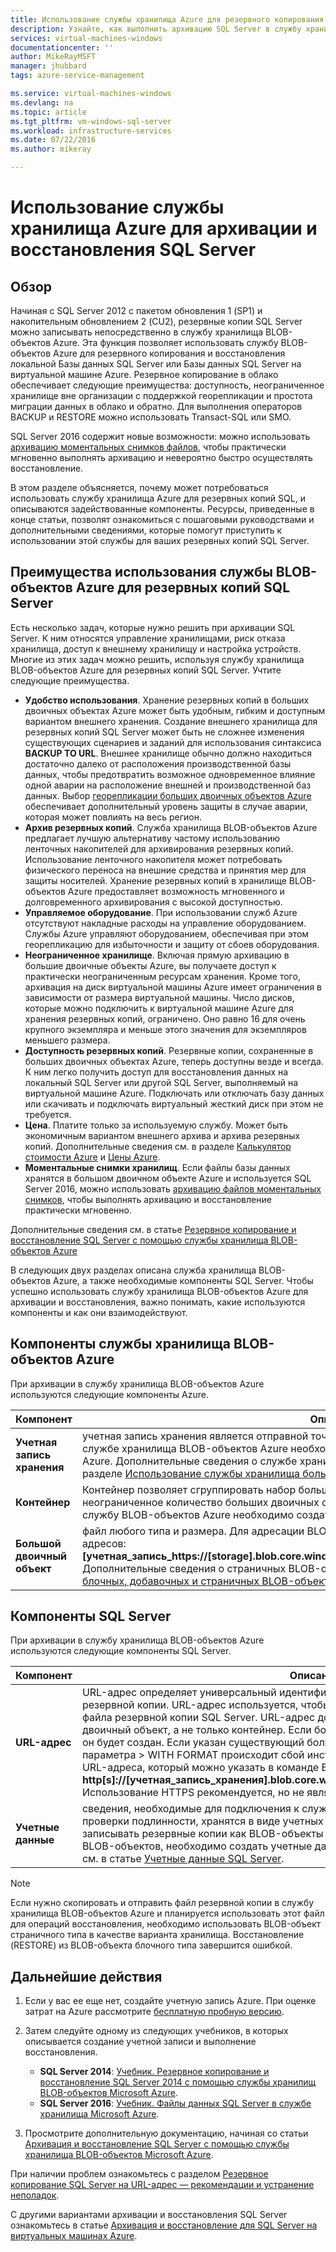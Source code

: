 ```yaml
---
title: Использование службы хранилища Azure для резервного копирования и восстановления SQL Server | Microsoft Docs
description: Узнайте, как выполнить архивацию SQL Server в службу хранилища Azure. Описаны преимущества архивации баз данных SQL в службу хранилища Azure.
services: virtual-machines-windows
documentationcenter: ''
author: MikeRayMSFT
manager: jhubbard
tags: azure-service-management

ms.service: virtual-machines-windows
ms.devlang: na
ms.topic: article
ms.tgt_pltfrm: vm-windows-sql-server
ms.workload: infrastructure-services
ms.date: 07/22/2016
ms.author: mikeray

---
```

# Использование службы хранилища Azure для архивации и восстановления SQL Server
## Обзор
Начиная с SQL Server 2012 с пакетом обновления 1 (SP1) и накопительным обновлением 2 (CU2), резервные копии SQL Server можно записывать непосредственно в службу хранилища BLOB-объектов Azure. Эта функция позволяет использовать службу BLOB-объектов Azure для резервного копирования и восстановления локальной Базы данных SQL Server или Базы данных SQL Server на виртуальной машине Azure. Резервное копирование в облако обеспечивает следующие преимущества: доступность, неограниченное хранилище вне организации с поддержкой георепликации и простота миграции данных в облако и обратно. Для выполнения операторов BACKUP и RESTORE можно использовать Transact-SQL или SMO.

SQL Server 2016 содержит новые возможности: можно использовать [архивацию моментальных снимков файлов](http://msdn.microsoft.com/library/mt169363.aspx), чтобы практически мгновенно выполнять архивацию и невероятно быстро осуществлять восстановление.

В этом разделе объясняется, почему может потребоваться использовать службу хранилища Azure для резервных копий SQL, и описываются задействованные компоненты. Ресурсы, приведенные в конце статьи, позволят ознакомиться с пошаговыми руководствами и дополнительными сведениями, которые помогут приступить к использовании этой службы для ваших резервных копий SQL Server.

## Преимущества использования службы BLOB-объектов Azure для резервных копий SQL Server
Есть несколько задач, которые нужно решить при архивации SQL Server. К ним относятся управление хранилищами, риск отказа хранилища, доступ к внешнему хранилищу и настройка устройств. Многие из этих задач можно решить, используя службу хранилища BLOB-объектов Azure для резервных копий SQL Server. Учтите следующие преимущества.

* **Удобство использования**. Хранение резервных копий в больших двоичных объектах Azure может быть удобным, гибким и доступным вариантом внешнего хранения. Создание внешнего хранилища для резервных копий SQL Server может быть не сложнее изменения существующих сценариев и заданий для использования синтаксиса **BACKUP TO URL**. Внешнее хранилище обычно должно находиться достаточно далеко от расположения производственной базы данных, чтобы предотвратить возможное одновременное влияние одной аварии на расположение внешней и производственной баз данных. Выбор [георепликации больших двоичных объектов Azure](../storage/storage-redundancy.md) обеспечивает дополнительный уровень защиты в случае аварии, которая может повлиять на весь регион.
* **Архив резервных копий**. Служба хранилища BLOB-объектов Azure предлагает лучшую альтернативу частому использованию ленточных накопителей для архивирования резервных копий. Использование ленточного накопителя может потребовать физического переноса на внешние средства и принятия мер для защиты носителей. Хранение резервных копий в хранилище BLOB-объектов Azure предоставляет возможность мгновенного и долговременного архивирования с высокой доступностью.
* **Управляемое оборудование**. При использовании служб Azure отсутствуют накладные расходы на управление оборудованием. Службы Azure управляют оборудованием, обеспечивая при этом георепликацию для избыточности и защиту от сбоев оборудования.
* **Неограниченное хранилище**. Включая прямую архивацию в большие двоичные объекты Azure, вы получаете доступ к практически неограниченным ресурсам хранения. Кроме того, архивация на диск виртуальной машины Azure имеет ограничения в зависимости от размера виртуальной машины. Число дисков, которые можно подключить к виртуальной машине Azure для хранения резервных копий, ограничено. Оно равно 16 для очень крупного экземпляра и меньше этого значения для экземпляров меньшего размера.
* **Доступность резервных копий**. Резервные копии, сохраненные в больших двоичных объектах Azure, теперь доступны везде и всегда. К ним легко получить доступ для восстановления данных на локальный SQL Server или другой SQL Server, выполняемый на виртуальной машине Azure. Подключать или отключать базу данных или скачивать и подключать виртуальный жесткий диск при этом не требуется.
* **Цена**. Платите только за используемую службу. Может быть экономичным вариантом внешнего архива и архива резервных копий. Дополнительные сведения см. в разделе [Калькулятор стоимости Azure](http://go.microsoft.com/fwlink/?LinkId=277060 "Калькулятор стоимости") и [Цены Azure](http://go.microsoft.com/fwlink/?LinkId=277059 "Цены").
* **Моментальные снимки хранилищ**. Если файлы базы данных хранятся в большом двоичном объекте Azure и используется SQL Server 2016, можно использовать [архивацию файлов моментальных снимков](http://msdn.microsoft.com/library/mt169363.aspx), чтобы выполнять архивацию и восстановление практически мгновенно.

Дополнительные сведения см. в статье [Резервное копирование и восстановление SQL Server с помощью службы хранилища BLOB-объектов Azure](http://go.microsoft.com/fwlink/?LinkId=271617)

В следующих двух разделах описана служба хранилища BLOB-объектов Azure, а также необходимые компоненты SQL Server. Чтобы успешно использовать службу хранилища BLOB-объектов Azure для архивации и восстановления, важно понимать, какие используются компоненты и как они взаимодействуют.

## Компоненты службы хранилища BLOB-объектов Azure
При архивации в службу хранилища BLOB-объектов Azure используются следующие компоненты Azure.

| Компонент | Описание |
| --- | --- |
| **Учетная запись хранения** |учетная запись хранения является отправной точкой для всех служб хранилища. Для доступа к службе хранилища BLOB-объектов Azure необходимо сначала создать учетную запись хранения Azure. Дополнительные сведения о службе хранилища больших двоичных объектов Azure см. в разделе [Использование службы хранилища больших двоичных объектов](https://azure.microsoft.com/develop/net/how-to-guides/blob-storage/) |
| **Контейнер** |Контейнер позволяет сгруппировать набор больших двоичных объектов и может содержать неограниченное количество больших двоичных объектов. Для записи резервной копии SQL Server в службу BLOB-объектов Azure необходимо создать, по крайней мере, корневой контейнер. |
| **Большой двоичный объект** |файл любого типа и размера. Для адресации BLOB-объектов используется следующий формат URL-адресов: **[учетная\_запись\_https://[storage].blob.core.windows.net/[контейнер]/[большой\_двоичный\_объект]**. Дополнительные сведения о страничных BLOB-объектах см. в разделе [Основные сведения о блочных, добавочных и страничных BLOB-объектах](http://msdn.microsoft.com/library/azure/ee691964.aspx). |

## Компоненты SQL Server
При архивации в службу хранилища BLOB-объектов Azure используются следующие компоненты SQL Server.

| Компонент | Описание |
| --- | --- |
| **URL-адрес** |URL-адрес определяет универсальный идентификатор ресурса (URI) для уникального файла резервной копии. URL-адрес используется, чтобы предоставить местоположение и имя файла резервной копии SQL Server. URL-адрес должен указывать на фактический большой двоичный объект, а не только контейнер. Если большого двоичного объекта не существует, он будет создан. Если указан существующий большой двоичный объект, при отсутствии параметра > WITH FORMAT происходит сбой инструкции BACKUP. Ниже приведен пример URL-адреса, который можно указать в команде BACKUP: **http[s]://[учетная\_запись\_хранения].blob.core.windows.net/[контейнер]/[ИМЯ\_ФАЙЛА.bak]**. Использование HTTPS рекомендуется, но не является обязательным. |
| **Учетные данные** |сведения, необходимые для подключения к службе хранилища BLOB-объектов Azure и проверки подлинности, хранятся в виде учетных данных. Чтобы разрешить SQL Server записывать резервные копии как BLOB-объекты Azure или выполнять восстановление из BLOB-объектов, необходимо создать учетные данные SQL Server. Дополнительные сведения см. в статье [Учетные данные SQL Server](https://msdn.microsoft.com/library/ms189522.aspx). |

> [!NOTE]
> Если нужно скопировать и отправить файл резервной копии в службу хранилища BLOB-объектов Azure и планируется использовать этот файл для операций восстановления, необходимо использовать BLOB-объект страничного типа в качестве варианта хранилища. Восстановление (RESTORE) из BLOB-объекта блочного типа завершится ошибкой.
> 
> 

## Дальнейшие действия
1. Если у вас ее еще нет, создайте учетную запись Azure. При оценке затрат на Azure рассмотрите [бесплатную пробную версию](https://azure.microsoft.com/free/).
2. Затем следуйте одному из следующих учебников, в которых описывается создание учетной записи и выполнение восстановления.
   
   * **SQL Server 2014**: [Учебник. Резервное копирование и восстановление SQL Server 2014 с помощью службы хранилищ BLOB-объектов Microsoft Azure](https://msdn.microsoft.com/library/jj720558\(v=sql.120\).aspx).
   * **SQL Server 2016**: [Учебник. Файлы данных SQL Server в службе хранилища Microsoft Azure](https://msdn.microsoft.com/library/dn466438.aspx).
3. Просмотрите дополнительную документацию, начиная со статьи [Архивация и восстановление SQL Server с помощью службы хранилища BLOB-объектов Microsoft Azure](https://msdn.microsoft.com/library/jj919148.aspx).

При наличии проблем ознакомьтесь с разделом [Резервное копирование SQL Server на URL-адрес — рекомендации и устранение неполадок](https://msdn.microsoft.com/library/jj919149.aspx).

С другими вариантами архивации и восстановления SQL Server ознакомьтесь в статье [Архивация и восстановление для SQL Server на виртуальных машинах Azure](virtual-machines-windows-sql-backup-recovery.md).

<!---HONumber=AcomDC_0907_2016-->